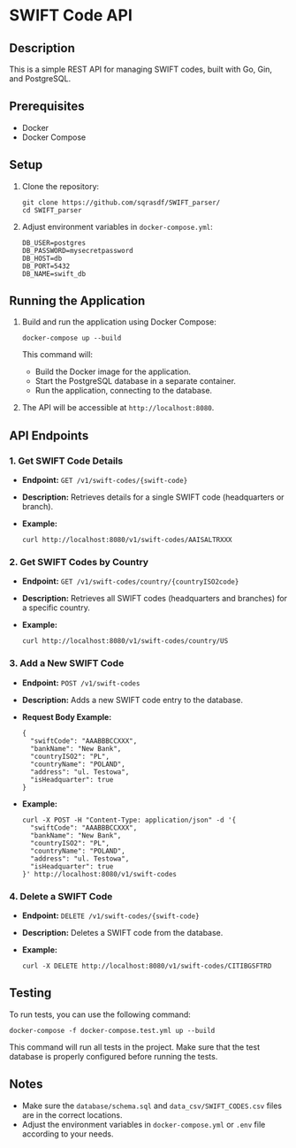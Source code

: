 # SWIFT Code API

## Description

This is a simple REST API for managing SWIFT codes, built with Go, Gin, and PostgreSQL.

## Prerequisites

- Docker
- Docker Compose

## Setup

1.  Clone the repository:

    ```
    git clone https://github.com/sqrasdf/SWIFT_parser/
    cd SWIFT_parser
    ```

2.  Adjust environment variables in `docker-compose.yml`:

    ```
    DB_USER=postgres
    DB_PASSWORD=mysecretpassword
    DB_HOST=db
    DB_PORT=5432
    DB_NAME=swift_db
    ```

## Running the Application

1.  Build and run the application using Docker Compose:

    ```
    docker-compose up --build
    ```

    This command will:

    - Build the Docker image for the application.
    - Start the PostgreSQL database in a separate container.
    - Run the application, connecting to the database.

2.  The API will be accessible at `http://localhost:8080`.

## API Endpoints

### 1. Get SWIFT Code Details

- **Endpoint:** `GET /v1/swift-codes/{swift-code}`
- **Description:** Retrieves details for a single SWIFT code (headquarters or branch).
- **Example:**

  ```
  curl http://localhost:8080/v1/swift-codes/AAISALTRXXX
  ```

### 2. Get SWIFT Codes by Country

- **Endpoint:** `GET /v1/swift-codes/country/{countryISO2code}`
- **Description:** Retrieves all SWIFT codes (headquarters and branches) for a specific country.
- **Example:**

  ```
  curl http://localhost:8080/v1/swift-codes/country/US
  ```

### 3. Add a New SWIFT Code

- **Endpoint:** `POST /v1/swift-codes`
- **Description:** Adds a new SWIFT code entry to the database.
- **Request Body Example:**

  ```
  {
    "swiftCode": "AAABBBCCXXX",
    "bankName": "New Bank",
    "countryISO2": "PL",
    "countryName": "POLAND",
    "address": "ul. Testowa",
    "isHeadquarter": true
  }
  ```

- **Example:**

  ```
  curl -X POST -H "Content-Type: application/json" -d '{
    "swiftCode": "AAABBBCCXXX",
    "bankName": "New Bank",
    "countryISO2": "PL",
    "countryName": "POLAND",
    "address": "ul. Testowa",
    "isHeadquarter": true
  }' http://localhost:8080/v1/swift-codes
  ```

### 4. Delete a SWIFT Code

- **Endpoint:** `DELETE /v1/swift-codes/{swift-code}`
- **Description:** Deletes a SWIFT code from the database.
- **Example:**

  ```
  curl -X DELETE http://localhost:8080/v1/swift-codes/CITIBGSFTRD
  ```

## Testing

To run tests, you can use the following command:

```
docker-compose -f docker-compose.test.yml up --build
```

This command will run all tests in the project. Make sure that the test database is properly configured before running the tests.

## Notes

- Make sure the `database/schema.sql` and `data_csv/SWIFT_CODES.csv` files are in the correct locations.
- Adjust the environment variables in `docker-compose.yml` or `.env` file according to your needs.
